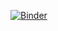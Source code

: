 [![Binder](https://mybinder.org/badge_logo.svg)](https://mybinder.org/v2/gh/napo/sna_geospatial_datascience/HEAD)
